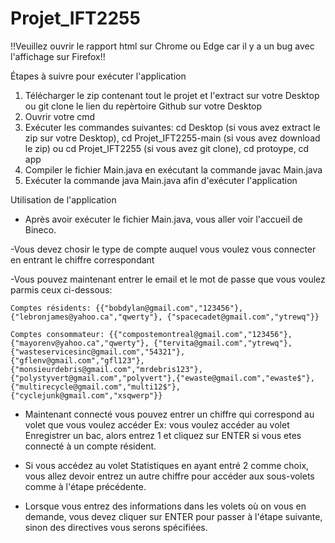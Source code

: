 # Projet_IFT2255

!!Veuillez ouvrir le rapport html sur Chrome ou Edge car il y a un bug avec l'affichage sur Firefox!!

Étapes à suivre pour exécuter l'application

1. Télécharger le zip contenant tout le projet et l'extract sur votre Desktop ou git clone le lien du repèrtoire Github sur votre Desktop 
2. Ouvrir votre cmd
3. Exécuter les commandes suivantes: cd Desktop (si vous avez extract le zip sur votre Desktop), 
                                     cd Projet_IFT2255-main (si vous avez download le zip) ou cd Projet_IFT2255 (si vous avez git clone), 
                                     cd protoype, 
                                     cd app 
4. Compiler le fichier Main.java en exécutant la commande javac Main.java
5. Exécuter la commande java Main.java afin d'exécuter l'application

Utilisation de l'application
- Après avoir exécuter le fichier Main.java, vous aller voir l'accueil de Bineco.

-Vous devez chosir le type de compte auquel vous voulez vous connecter en entrant le chiffre correspondant

-Vous pouvez maintenant entrer le email et le mot de passe que vous voulez parmis ceux ci-dessous:

    Comptes résidents: {{"bobdylan@gmail.com","123456"}, {"lebronjames@yahoo.ca","qwerty"}, {"spacecadet@gmail.com","ytrewq"}}
    
    Comptes consommateur: {{"compostemontreal@gmail.com","123456"}, {"mayorenv@yahoo.ca","qwerty"}, {"tervita@gmail.com","ytrewq"},{"wasteservicesinc@gmail.com","54321"},        {"gflenv@gmail.com","gfl123"},{"monsieurdebris@gmail.com","mrdebris123"},{"polystyvert@gmail.com","polyvert"},{"ewaste@gmail.com","ewaste$"},                       {"multirecycle@gmail.com","multi12$"},{"cyclejunk@gmail.com","xsqwerp"}}

- Maintenant connecté vous pouvez entrer un chiffre qui correspond au volet que vous voulez accéder
  Ex: vous voulez accéder au volet Enregistrer un bac, alors entrez 1 et cliquez sur ENTER si vous etes connecté à un compte résident.
  
- Si vous accédez au volet Statistiques en ayant entré 2 comme choix, vous allez devoir entrez un autre chiffre pour accéder aux sous-volets comme à l'étape précédente.

- Lorsque vous entrez des informations dans les volets où on vous en demande, vous devez cliquer sur ENTER pour passer à l'étape suivante,
  sinon des directives vous serons spécifiées.
